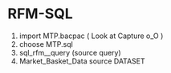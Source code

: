 # RFM-SQL
  1. import MTP.bacpac ( Look at Capture  o_O )
  2. choose MTP.sql
  3. sql_rfm__query (source query)
  4. Market_Basket_Data source DATASET
